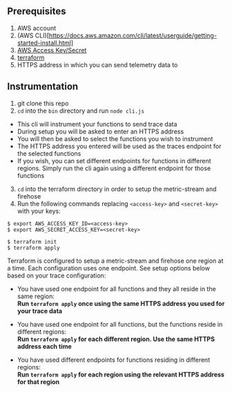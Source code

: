 ## Prerequisites

1. AWS account
2. (AWS CLI)[https://docs.aws.amazon.com/cli/latest/userguide/getting-started-install.html]
3. [AWS Access Key/Secret](https://docs.aws.amazon.com/powershell/latest/userguide/pstools-appendix-sign-up.html)
4. [terraform](https://developer.hashicorp.com/terraform/tutorials/aws-get-started/install-cli)
5. HTTPS address in which you can send telemetry data to

## Instrumentation

1. git clone this repo
2. `cd` into the `bin` directory and run `node cli.js`

* This cli will instrument your functions to send trace data
* During setup you will be asked to enter an HTTPS address
* You will then be asked to select the functions you wish to instrument
* The HTTPS address you entered will be used as the traces endpoint for the selected functions
* If you wish, you can set different endpoints for functions in different regions. Simply run the cli again using a different endpoint for those functions

3. `cd` into the terraform directory in order to setup the metric-stream and firehose
4. Run the following commands replacing `<access-key>` and `<secret-key>` with your keys:

```
$ export AWS_ACCESS_KEY_ID=<access-key>
$ export AWS_SECRET_ACCESS_KEY=<secret-key>

$ terraform init
$ terraform apply
```

Terraform is configured to setup a metric-stream and firehose one region at a time. Each configuration uses one endpoint. See setup options below based on your trace configuration:

* You have used one endpoint for all functions and they all reside in the same region:<br>
**Run `terraform apply` once using the same HTTPS address you used for your trace data**

* You have used one endpoint for all functions, but the functions reside in different regions:<br>
**Run `terraform apply` for each different region. Use the same HTTPS address each time**

* You have used different endpoints for functions residing in different regions:<br>
**Run `terraform apply` for each region using the relevant HTTPS address for that region**
